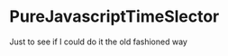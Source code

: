 PureJavascriptTimeSlector
=========================

Just to see if I could do it the old fashioned way
